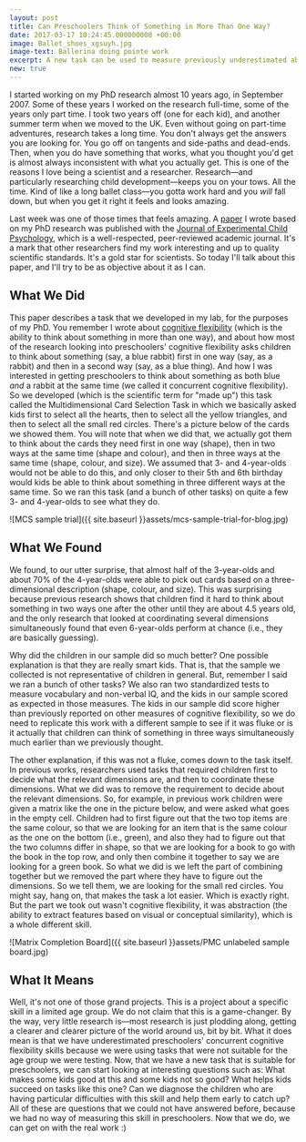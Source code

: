 ```yaml
---
layout: post
title: Can Preschoolers Think of Something in More Than One Way?
date: 2017-03-17 10:24:45.000000000 +00:00
image: Ballet_shoes_xgsuyh.jpg
image-text: Ballerina doing pointe work
excerpt: A new task can be used to measure previously underestimated abilities
new: true
---
```


I started working on my PhD research almost 10 years ago, in September 2007. Some of these years I worked on the research full-time, some of the years only part time. I took two years off (one for each kid), and another summer term when we moved to the UK. Even without going on part-time adventures, research takes a long time. You don't always get the answers you are looking for. You go off on tangents and side-paths and dead-ends. Then, when you do have something that works, what you thought you'd get is almost always inconsistent with what you actually get. This is one of the reasons I love being a scientist and a researcher. Research&mdash;and particularly researching child development&mdash;keeps you on your tows. All the time. Kind of like a long ballet class&mdash;you gotta work hard and you *will* fall down, but when you get it right it feels and looks amazing.

Last week was one of those times that feels amazing. A [paper](http://www.sciencedirect.com/science/article/pii/S0022096517300954) I wrote based on my PhD research was published with the [Journal of Experimental Child Psychology](https://www.journals.elsevier.com/journal-of-experimental-child-psychology), which is a well-respected, peer-reviewed academic journal. It's a mark that other researchers find my work interesting and up to quality scientific standards. It's a gold star for scientists. So today I'll talk about this paper, and I'll try to be as objective about it as I can.

## What We Did
This paper describes a task that we developed in my lab, for the purposes of my PhD. You remember I wrote about [cognitive flexibility](https://galpod.com/stretching-the-mind) (which is the ability to think about something in more than one way), and about how most of the research looking into preschoolers' cognitive flexibility asks children to think about something (say, a blue rabbit) first in one way (say, as a rabbit) and then in a second way (say, as a blue thing). And how I was interested in getting preschoolers to think about something as both blue *and* a rabbit at the same time (we called it concurrent cognitive flexibility). So we developed (which is the scientific term for "made up") this task called the Multidimensional Card Selection Task in which we basically asked kids first to select all the hearts, then to select all the yellow triangles, and then to select all the small red circles. There's a picture below of the cards we showed them. You will note that when we did that, we actually got them to think about the cards they need first in one way (shape), then in two ways at the same time (shape and colour), and then in three ways at the same time (shape, colour, and size). We assumed that 3- and 4-year-olds would not be able to do this, and only closer to their 5th and 6th birthday would kids be able to think about something in three different ways at the same time. So we ran this task (and a bunch of other tasks) on quite a few 3- and 4-year-olds to see what they do.

![MCS sample trial]({{ site.baseurl }}assets/mcs-sample-trial-for-blog.jpg)

## What We Found
We found, to our utter surprise, that almost half of the 3-year-olds and about 70% of the 4-year-olds were able to pick out cards based on a three-dimensional description (shape, colour, and size). This was surprising because previous research shows that children find it hard to think about something in two ways one after the other until they are about 4.5 years old, and the only research that looked at coordinating several dimensions simultaneously found that even 6-year-olds perform at chance (i.e., they are basically guessing).

Why did the children in our sample did so much better? One possible explanation is that they are really smart kids. That is, that the sample we collected is not representative of children in general. But, remember I said we ran a bunch of other tasks? We also ran two standardized tests to measure vocabulary and non-verbal IQ, and the kids in our sample scored as expected in those measures. The kids in our sample did score higher than previously reported on other measures of cognitive flexibility, so we do need to replicate this work with a different sample to see if it was fluke or is it actually that children can think of something in three ways simultaneously much earlier than we previously thought.

The other explanation, if this was not a fluke, comes down to the task itself. In previous works, researchers used tasks that required children first to decide what the relevant dimensions are, and then to coordinate these dimensions. What we did was to remove the requirement to decide about the relevant dimensions. So, for example, in previous work children were given a matrix like the one in the picture below, and were asked what goes in the empty cell. Children had to first figure out that the two top items are the same colour, so that we are looking for an item that is the same colour as the one on the bottom (i.e., green), and also they had to figure out that the two columns differ in shape, so that we are looking for a book to go with the book in the top row, and only then combine it together to say we are looking for a green book. So what we did is we left the part of combining together but we removed the part where they have to figure out the dimensions. So we tell them, we are looking for the small red circles. You might say, hang on, that makes the task a lot easier. Which is exactly right. But the part we took out wasn't cognitive flexibility, it was abstraction (the ability to extract features based on visual or conceptual similarity), which is a whole different skill.

![Matrix Completion Board]({{ site.baseurl }}assets/PMC unlabeled sample board.jpg)


## What It Means
Well, it's not one of those grand projects. This is a project about a specific skill in a limited age group. We do not claim that this is a game-changer. By the way, very little research is&mdash;most research is just plodding along, getting a clearer and clearer picture of the world around us, bit by bit. What it does mean is that we have underestimated preschoolers' concurrent cognitive flexibility skills because we were using tasks that were not suitable for the age group we were testing. Now, that we have a new task that is suitable for preschoolers, we can start looking at interesting questions such as: What makes some kids good at this and some kids not so good? What helps kids succeed on tasks like this one? Can we diagnose the children who are having particular difficulties with this skill and help them early to catch up? All of these are questions that we could not have answered before, because we had no way of measuring this skill in preschoolers. Now that we do, we can get on with the real work :)
